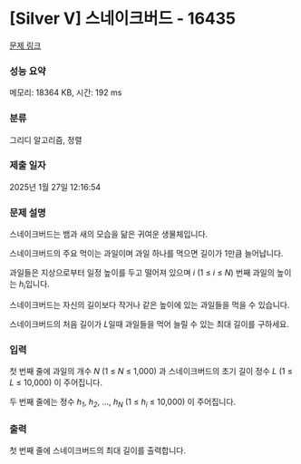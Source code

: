 # [Silver V] 스네이크버드 - 16435 

[문제 링크](https://www.acmicpc.net/problem/16435) 

### 성능 요약

메모리: 18364 KB, 시간: 192 ms

### 분류

그리디 알고리즘, 정렬

### 제출 일자

2025년 1월 27일 12:16:54

### 문제 설명

<p>스네이크버드는 뱀과 새의 모습을 닮은 귀여운 생물체입니다. </p>

<p>스네이크버드의 주요 먹이는 과일이며 과일 하나를 먹으면 길이가 1만큼 늘어납니다.</p>

<p>과일들은 지상으로부터 일정 높이를 두고 떨어져 있으며 <em>i</em> (1 ≤ <em>i</em> ≤ <em>N</em>) 번째 과일의 높이는 <em>h<sub>i</sub></em>입니다. </p>

<p>스네이크버드는 자신의 길이보다 작거나 같은 높이에 있는 과일들을 먹을 수 있습니다.</p>

<p>스네이크버드의 처음 길이가 <em>L</em>일때 과일들을 먹어 늘릴 수 있는 최대 길이를 구하세요.</p>

### 입력 

 <p>첫 번째 줄에 과일의 개수 <em>N</em> (1 ≤ <em>N</em> ≤ 1,000) 과 스네이크버드의 초기 길이 정수 <em>L</em> (1 ≤ <em>L</em> ≤ 10,000) 이 주어집니다.</p>

<p>두 번째 줄에는 정수 <em>h<sub>1</sub></em>, <em>h<sub>2</sub></em>, ..., <em>h<sub>N</sub></em> (1 ≤ <em>h<sub>i</sub></em> ≤ 10,000) 이 주어집니다.</p>

### 출력 

 <p>첫 번째 줄에 스네이크버드의 최대 길이를 출력합니다.</p>

